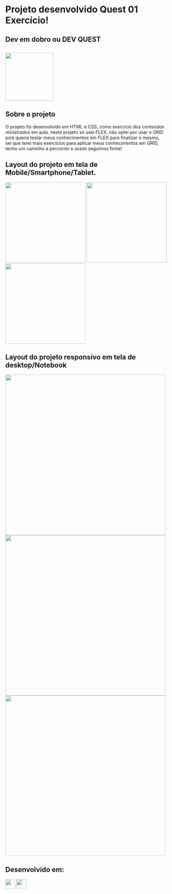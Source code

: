 # Projeto desenvolvido Quest 01 Exercício!

## Dev em dobro ou DEV QUEST
## <a href="https://devemdobro.com" target="_blank"><img src="https://github.com/HumbertoFox/repository/assets/126817628/1803ecea-17e3-4e3f-9022-3c919f72a5fc" width="150px" target="_blank"/></a>

## Sobre o projeto
<p>O projeto foi desenvolvido em HTML e CSS, como exercício dos conteúdos ministrados em aula. neste projeto só usei FLEX, não optei por usar o GRID pois queria testar meus conhecimentos em FLEX 
  para finalizar o mesmo, sei que terei mais exercícios para aplicar meus conhecimentos em GRID, tenho um caminho a percorrer e assim seguimos firme!</p>

## Layout do projeto em tela de Mobile/Smartphone/Tablet.

<img src="https://github.com/HumbertoFox/repository/assets/126817628/219baf81-a553-438b-88b1-a02fb3b66161" width="250px"/>
<img src="https://github.com/HumbertoFox/repository/assets/126817628/99a746ea-614b-49a3-bd05-cc5998d52cd6" width="250px"/>
<img src="https://github.com/HumbertoFox/repository/assets/126817628/ec77f9bb-0cb3-42e8-8d42-d25c7ad805c6" width="250px"/>

## Layout do projeto responsivo em tela de desktop/Notebook

<img src="https://github.com/HumbertoFox/repository/assets/126817628/a8c0a49f-ff30-4919-b29e-eb7325d895f3" width="500px"/>
<img src="https://github.com/HumbertoFox/repository/assets/126817628/a4a3985d-c083-48f3-8443-fd706c43239a" width="500px"/>
<img src="https://github.com/HumbertoFox/repository/assets/126817628/0d62be63-516c-43e0-b40a-c94703773fb9" width="500px"/>

## Desenvolvido em:
<div>
  <img src="https://cdn.jsdelivr.net/gh/devicons/devicon/icons/html5/html5-original.svg" width="30px"/>
  <img src="https://cdn.jsdelivr.net/gh/devicons/devicon/icons/css3/css3-original.svg" width="30px"/>
</div>
